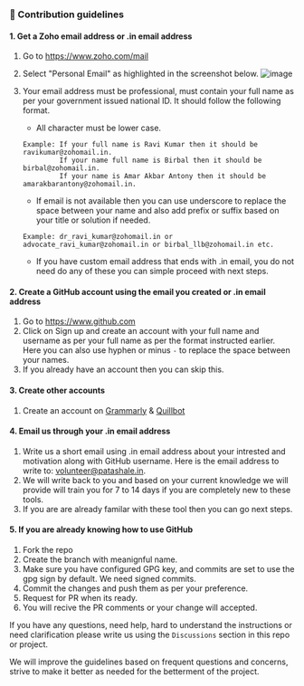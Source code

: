 ### 🌈 Contribution guidelines


#### 1. Get a Zoho email address or .in email address

1. Go to https://www.zoho.com/mail
2. Select "Personal Email" as highlighted in the screenshot below.
![image](https://github.com/patashale/ipc/assets/68323012/c355b712-ef7d-48fd-844d-7b21a4dd5ae3)
3. Your email address must be professional, must contain your full name as per your government issued national ID. It should follow the following format.
    - All character must be lower case.
      
    ```
    Example: If your full name is Ravi Kumar then it should be ravikumar@zohomail.in. 
             If your name full name is Birbal then it should be birbal@zohomail.in. 
             If your name is Amar Akbar Antony then it should be amarakbarantony@zohomail.in.
    ```
      
    - If email is not available then you can use underscore to replace the space between your name and also add prefix or suffix based on your title or solution if needed.
  
   ```
   Example: dr_ravi_kumar@zohomail.in or advocate_ravi_kumar@zohomail.in or birbal_llb@zohomail.in etc.
   ```
   - If you have custom email address that ends with .in email, you do not need do any of these you can simple proceed with next steps.
  
#### 2. Create a GitHub account using the email you created or .in email address

1. Go to https://www.github.com
2. Click on Sign up and create an account with your full name and username as per your full name as per the format instructed earlier. Here you can also use hyphen or minus `-` to replace the space between your names.
3. If you already have an account then you can skip this.

#### 3. Create other accounts

1. Create an account on [Grammarly](https://www.grammarly.com/) & [Quillbot](https://quillbot.com/grammar-check)

#### 4. Email us through your .in email address

1. Write us a short email using .in email address about your intrested and motivation along with GitHub username. Here is the email address to write to: volunteer@patashale.in.
2. We will write back to you and based on your current knowledge we will provide will train you for 7 to 14 days if you are completely new to these tools.
3. If you are are already familar with these tool then you can go next steps.

#### 5. If you are already knowing how to use GitHub

1. Fork the repo
2. Create the branch with meanignful name.
3. Make sure you have configured GPG key, and commits are set to use the gpg sign by default. We need signed commits.
4. Commit the changes and push them as per your preference.
5. Request for PR when its ready.
6. You will recive the PR comments or your change will accepted.


If you have any questions, need help, hard to understand the instructions or need clarification please write us using the `Discussions` section in this repo or project.

We will improve the guidelines based on frequent questions and concerns, strive to make it better as needed for the betterment of the project.
